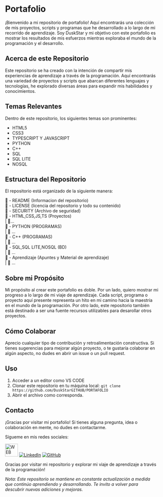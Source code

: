 # Portafolio

¡Bienvenido a mi repositorio de portafolio! Aquí encontrarás una colección de mis proyectos, scripts y programas que he desarrollado a lo largo de mi recorrido de aprendizaje. Soy DuskStar y mi objetivo con este portafolio es mostrar los resultados de mis esfuerzos mientras exploraba el mundo de la programación y el desarrollo.

## Acerca de este Repositorio

Este repositorio se ha creado con la intención de compartir mis experiencias de aprendizaje a través de la programación. Aquí encontrarás una variedad de proyectos y scripts que abarcan diferentes lenguajes y tecnologías, he explorado diversas áreas para expandir mis habilidades y conocimientos.

## Temas Relevantes

Dentro de este repositorio, los siguientes temas son prominentes:

- HTML5
- CSS3
- TYPESCRIPT Y JAVASCRIPT
- PYTHON
- C++
- SQL
- SQL LITE
- NOSQL

## Estructura del Repositorio

El repositorio está organizado de la siguiente manera:

📄 - README (Informacion del repositorio) <br>
📑 - LICENSE (licencia del repositorio y todo su contenido)<br>
📑 - SECURITY (Archivo de seguridad)<br>
📂 - HTML,CSS,JS,TS (Proyectos)<br>
|  📁...<br>
📂 - PYTHON (PROGRAMAS) <br>
| 📁 ...<br>
📂 - C++ (PROGRAMAS) <br>
| 📁 ...<br>
📂 - SQL,SQL LITE,NOSQL (BD) <br>
| 📁 ...<br>
📂 - Aprendizaje (Apuntes y Material de aprendizaje) <br>
| 📁 ...<br>

## Sobre mi Propósito

Mi propósito al crear este portafolio es doble. Por un lado, quiero mostrar mi progreso a lo largo de mi viaje de aprendizaje. Cada script, programa o proyecto aquí presente representa un hito en mi camino hacia la maestría en el mundo de la programación. Por otro lado, este repositorio también está destinado a ser una fuente recursos utilizables para desarollar otros proyectos.

## Cómo Colaborar

Aprecio cualquier tipo de contribución y retroalimentación constructiva. Si tienes sugerencias para mejorar algún proyecto, o te gustaría colaborar en algún aspecto, no dudes en abrir un issue o un pull request.

## Uso

1. Acceder a un editor como VS CODE
2. Clonar este repositorio en tu máquina local: `git clone https://github.com/DuskStarGITHUB/PORTAFOLIO`
3. Abrir el archivo como corresponda.

## Contacto

¡Gracias por visitar mi portafolio! Si tienes alguna pregunta, idea o colaboración en mente, no dudes en contactarme.

Sígueme en mis redes sociales:

[<img src="https://www.vhv.rs/file/max/31/318855_website-logo-png.png" alt="WEB" width="42px"/>](#)
[<img src="https://img.icons8.com/color/48/000000/linkedin.png" alt="LinkedIn"/>](https://www.linkedin.com/in/speencer-lk/)
[<img src="https://img.icons8.com/ios-glyphs/50/000000/github.png" alt="GitHub"/>](https://github.com/DuskStarGITHUB)

Gracias por visitar mi repositorio y explorar mi viaje de aprendizaje a través de la programación!

*Nota: Este repositorio se mantiene en constante actualización a medida que continúo aprendiendo y desarrollando. Te invito a volver para descubrir nuevas adiciones y mejoras.*
